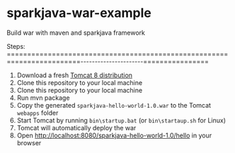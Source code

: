 # sparkjava-war-example
Build war with maven and sparkjava framework

Steps:
========================================================================----------------------================

1. Download a fresh [Tomcat 8 distribution](https://tomcat.apache.org/download-80.cgi)
2. Clone this repository to your local machine
2. Clone this repository to your local machine
3. Run mvn package
4. Copy the generated `sparkjava-hello-world-1.0.war` to the Tomcat `webapps` folder
5. Start Tomcat by running `bin\startup.bat` (or `bin\startaup.sh` for Linux)
5. Tomcat will automatically deploy the war
6. Open [http://localhost:8080/sparkjava-hello-world-1.0/hello](http://localhost:8080/sparkjava-hello-world-1.0/hello) in your browser

